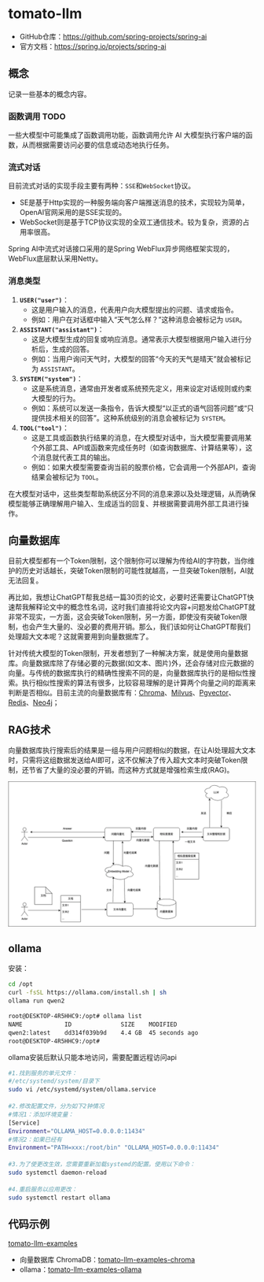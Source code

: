 # tomato-llm
- GitHub仓库：https://github.com/spring-projects/spring-ai
- 官方文档：https://spring.io/projects/spring-ai

## 概念

记录一些基本的概念内容。

### 函数调用 TODO

一些大模型中可能集成了函数调用功能，函数调用允许 AI 大模型执行客户端的函数，从而根据需要访问必要的信息或动态地执行任务。

### 流式对话

目前流式对话的实现手段主要有两种：`SSE`和`WebSocket`协议。

- SE是基于Http实现的一种服务端向客户端推送消息的技术，实现较为简单，OpenAI官网采用的是SSE实现的。
- WebSocket则是基于TCP协议实现的全双工通信技术。较为复杂，资源的占用率很高。

Spring AI中流式对话接口采用的是Spring WebFlux异步网络框架实现的，WebFlux底层默认采用Netty。

### 消息类型

1. **`USER("user")`**：
   - 这是用户输入的消息，代表用户向大模型提出的问题、请求或指令。
   - 例如：用户在对话框中输入“天气怎么样？”这种消息会被标记为 `USER`。
2. **`ASSISTANT("assistant")`**：
   - 这是大模型生成的回复或响应消息。通常表示大模型根据用户输入进行分析后，生成的回答。
   - 例如：当用户询问天气时，大模型的回答“今天的天气是晴天”就会被标记为 `ASSISTANT`。
3. **`SYSTEM("system")`**：
   - 这是系统消息，通常由开发者或系统预先定义，用来设定对话规则或约束大模型的行为。
   - 例如：系统可以发送一条指令，告诉大模型“以正式的语气回答问题”或“只提供技术相关的回答”。这种系统级别的消息会被标记为 `SYSTEM`。
4. **`TOOL("tool")`**：
   - 这是工具或函数执行结果的消息，在大模型对话中，当大模型需要调用某个外部工具、API或函数来完成任务时（如查询数据库、计算结果等），这个消息就代表工具的输出。
   - 例如：如果大模型需要查询当前的股票价格，它会调用一个外部API，查询结果会被标记为 `TOOL`。

在大模型对话中，这些类型帮助系统区分不同的消息来源以及处理逻辑，从而确保模型能够正确理解用户输入、生成适当的回复、并根据需要调用外部工具进行操作。

## 向量数据库

目前大模型都有一个Token限制，这个限制你可以理解为传给AI的字符数，当你维护的历史对话越长，突破Token限制的可能性就越高，一旦突破Token限制，AI就无法回复。

再比如，我想让ChatGPT帮我总结一篇30页的论文，必要时还需要让ChatGPT快速帮我解释论文中的概念性名词，这时我们直接将论文内容+问题发给ChatGPT就非常不现实，一方面，这会突破Token限制，另一方面，即使没有突破Token限制，也会产生大量的、没必要的费用开销。那么，我们该如何让ChatGPT帮我们处理超大文本呢？这就需要用到向量数据库了。

针对传统大模型的Token限制，开发者想到了一种解决方案，就是使用向量数据库。向量数据库除了存储必要的元数据(如文本、图片)外，还会存储对应元数据的向量。与传统的数据库执行的精确性搜索不同的是，向量数据库执行的是相似性搜索。执行相似性搜索的算法有很多，比较容易理解的是计算两个向量之间的距离来判断是否相似。目前主流的向量数据库有：[Chroma](https://www.trychroma.com/)、[Milvus](https://milvus.io/)、[Pgvector](https://github.com/pgvector/pgvector)、[Redis](https://redis.io/)、[Neo4j](https://neo4j.com/)；

## RAG技术

向量数据库执行搜索后的结果是一组与用户问题相似的数据，在让AI处理超大文本时，只需将这组数据发送给AI即可，这不仅解决了传入超大文本时突破Token限制，还节省了大量的没必要的开销。而这种方式就是增强检索生成(RAG)。

![image.png](./image/1714008725695-df051e5f-25c6-4ec3-93bc-60fe2cee683d.png)

## ollama

安装：

```bash
cd /opt
curl -fsSL https://ollama.com/install.sh | sh
ollama run qwen2
```

```bash
root@DESKTOP-4R5HHC9:/opt# ollama list
NAME            ID              SIZE    MODIFIED       
qwen2:latest    dd314f039b9d    4.4 GB  45 seconds ago
root@DESKTOP-4R5HHC9:/opt#
```

ollama安装后默认只能本地访问，需要配置远程访问api

```bash
#1.找到服务的单元文件：
#/etc/systemd/system/目录下
sudo vi /etc/systemd/system/ollama.service
 
#2.修改配置文件，分为如下2钟情况 
#情况1：添加环境变量：
[Service]
Environment="OLLAMA_HOST=0.0.0.0:11434"
#情况2：如果已经有
Environment="PATH=xxx:/root/bin" "OLLAMA_HOST=0.0.0.0:11434"
 
#3.为了使更改生效，您需要重新加载systemd的配置。使用以下命令：
sudo systemctl daemon-reload

#4.重启服务以应用更改：
sudo systemctl restart ollama
```

## 代码示例

[tomato-llm-examples](tomato-llm-examples)

- 向量数据库 ChromaDB：[tomato-llm-examples-chroma](tomato-llm-examples/tomato-llm-examples-chroma)
- ollama：[tomato-llm-examples-ollama](tomato-llm-examples/tomato-llm-examples-ollama)
